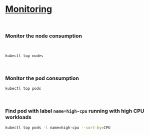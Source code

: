# [Monitoring](https://kubernetes.io/docs/tasks/debug-application-cluster/resource-usage-monitoring/)

<br />

### Monitor the node consumption

<br />

```bash
kubectl top nodes
```

<br />

### Monitor the pod consumption

```bash
kubectl top pods
```

<br />

### Find pod with label `name=high-cpu` running with high CPU workloads

```bash
kubectl top pods -l name=high-cpu --sort-by=CPU
```

<br />

